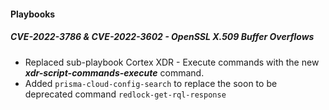 
#### Playbooks

##### CVE-2022-3786 & CVE-2022-3602 - OpenSSL X.509 Buffer Overflows
- Replaced sub-playbook Cortex XDR - Execute commands with the new ***xdr-script-commands-execute*** command.
- Added `prisma-cloud-config-search` to replace the soon to be deprecated command `redlock-get-rql-response`
